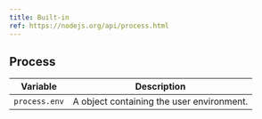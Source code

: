 ```yaml
---
title: Built-in
ref: https://nodejs.org/api/process.html
---
```


## Process

| Variable      | Description                               |
| ------------- | ----------------------------------------- |
| `process.env` | A object containing the user environment. |

